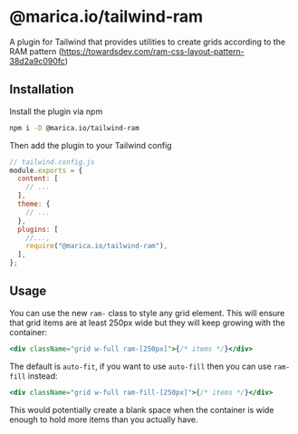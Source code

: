 # @marica.io/tailwind-ram

A plugin for Tailwind that provides utilities to create grids according to the RAM pattern (https://towardsdev.com/ram-css-layout-pattern-38d2a9c090fc)

## Installation

Install the plugin via npm

```bash
npm i -D @marica.io/tailwind-ram
```

Then add the plugin to your Tailwind config

```js
// tailwind.config.js
module.exports = {
  content: [
    // ...
  ],
  theme: {
    // ...
  },
  plugins: [
    //...,
    require("@marica.io/tailwind-ram"),
  ],
};
```

## Usage

You can use the new `ram-` class to style any grid element. This will ensure that grid items are at least 250px wide but
they will keep growing with the container:

```jsx
<div className="grid w-full ram-[250px]">{/* items */}</div>
```

The default is `auto-fit`, if you want to use `auto-fill` then you can use `ram-fill` instead:

```jsx
<div className="grid w-full ram-fill-[250px]">{/* items */}</div>
```

This would potentially create a blank space when the container is wide enough to hold more items than you actually have.
